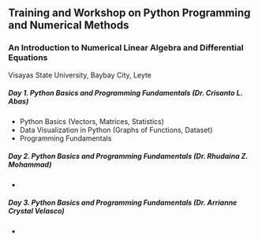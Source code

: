 ## Training and Workshop on Python Programming and Numerical Methods
### An Introduction to Numerical Linear Algebra and Differential Equations

Visayas State University, Baybay City, Leyte

##### Day 1. Python Basics and Programming Fundamentals (Dr. Crisanto L. Abas)
- Python Basics (Vectors, Matrices, Statistics)
- Data Visualization in Python (Graphs of Functions, Dataset)
- Programming Fundamentals


##### Day 2. Python Basics and Programming Fundamentals (Dr. Rhudaina Z. Mohammad)
- 

##### Day 3. Python Basics and Programming Fundamentals (Dr. Arrianne Crystal Velasco)
- 

